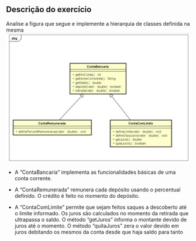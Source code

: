 ## Descrição do exercício
Analise a figura que segue e implemente a hierarquia de classes definida na mesma
![Class diagram](./class_diagram.png "Class diagram")
- A “ContaBancaria” implementa as funcionalidades básicas de uma conta corrente.

- A “ContaRemunerada” remunera cada depósito usando o percentual definido. O crédito é feito no momento do depósito.

- A “ContaComLimite” permite que sejam feitos saques a descoberto até o limite informado. Os juros são calculados no momento da retirada que ultrapassa o saldo. O método “getJuros” informa o montante devido de juros até o momento. O método “quitaJuros” zera o valor devido em juros debitando os mesmos da conta desde que haja saldo para tanto